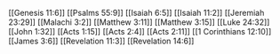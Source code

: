 [[Genesis 11:6]]
[[Psalms 55:9]]
[[Isaiah 6:5]]
[[Isaiah 11:2]]
[[Jeremiah 23:29]]
[[Malachi 3:2]]
[[Matthew 3:11]]
[[Matthew 3:15]]
[[Luke 24:32]]
[[John 1:32]]
[[Acts 1:15]]
[[Acts 2:4]]
[[Acts 2:11]]
[[1 Corinthians 12:10]]
[[James 3:6]]
[[Revelation 11:3]]
[[Revelation 14:6]]
